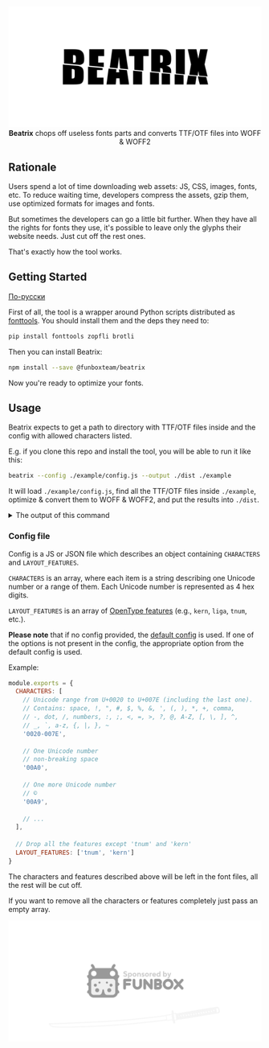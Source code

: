 <div align="center">
  <img src="logo-top.svg" alt="Beatrix logo: “BEATRIX” cut into two pieces by katana" />
</div> 

<div align="center">
  <b>Beatrix</b> chops off useless fonts parts and converts TTF/OTF files into WOFF & WOFF2
</div> 

## Rationale

Users spend a lot of time downloading web assets: JS, CSS, images, fonts, etc.
To reduce waiting time, developers compress the assets, gzip them, use optimized formats for images and fonts.

But sometimes the developers can go a little bit further. When they have all the rights for fonts they use,
it's possible to leave only the glyphs their website needs. Just cut off the rest ones.

That's exactly how the tool works.

## Getting Started

[По-русски](./README.ru.md)

First of all, the tool is a wrapper around Python scripts distributed as [fonttools](https://github.com/fonttools/fonttools).
You should install them and the deps they need to:

```sh
pip install fonttools zopfli brotli
```

Then you can install Beatrix:

```sh
npm install --save @funboxteam/beatrix
```

Now you're ready to optimize your fonts.

## Usage

Beatrix expects to get a path to directory with TTF/OTF files inside and the config with allowed characters listed.

E.g. if you clone this repo and install the tool, you will be able to run it like this:

```sh
beatrix --config ./example/config.js --output ./dist ./example
``` 

It will load `./example/config.js`, find all the TTF/OTF files inside `./example`, optimize & convert them to WOFF & WOFF2,
and put the results into `./dist`.

<details>
<summary>The output of this command</summary>

```text
$ beatrix --config ./example/config.js --output ./dist ./example
Output dir cleared.
------------------------
Start processing '/tmp/beatrix/example/Roboto/bold--italic.ttf'...
Dest dir created: '/tmp/beatrix/dist/Roboto'.
TTF subset: 171 Kb → 33 Kb (−80%).
TTF created.
WOFF created.
WOFF2 created.
Completed processing '/tmp/beatrix/example/Roboto/bold--italic.ttf'.
------------------------
Start processing '/tmp/beatrix/example/Roboto/bold.ttf'...
Dest dir created: '/tmp/beatrix/dist/Roboto'.
TTF subset: 167 Kb → 32 Kb (−80%).
TTF created.
WOFF created.
WOFF2 created.
Completed processing '/tmp/beatrix/example/Roboto/bold.ttf'.
------------------------
Start processing '/tmp/beatrix/example/Roboto/light--italic.ttf'...
Dest dir created: '/tmp/beatrix/dist/Roboto'.
TTF subset: 173 Kb → 34 Kb (−80%).
TTF created.
WOFF created.
WOFF2 created.
Completed processing '/tmp/beatrix/example/Roboto/light--italic.ttf'.
------------------------
Start processing '/tmp/beatrix/example/Roboto/light.ttf'...
Dest dir created: '/tmp/beatrix/dist/Roboto'.
TTF subset: 167 Kb → 32 Kb (−80%).
TTF created.
WOFF created.
WOFF2 created.
Completed processing '/tmp/beatrix/example/Roboto/light.ttf'.
------------------------
Start processing '/tmp/beatrix/example/Roboto/regular--italic.ttf'...
Dest dir created: '/tmp/beatrix/dist/Roboto'.
TTF subset: 170 Kb → 33 Kb (−80%).
TTF created.
WOFF created.
WOFF2 created.
Completed processing '/tmp/beatrix/example/Roboto/regular--italic.ttf'.
------------------------
Start processing '/tmp/beatrix/example/Roboto/regular.ttf'...
Dest dir created: '/tmp/beatrix/dist/Roboto'.
TTF subset: 168 Kb → 32 Kb (−80%).
TTF created.
WOFF created.
WOFF2 created.
Completed processing '/tmp/beatrix/example/Roboto/regular.ttf'.
------------------------
Start processing '/tmp/beatrix/example/Roboto/thin--italic.ttf'...
Dest dir created: '/tmp/beatrix/dist/Roboto'.
TTF subset: 172 Kb → 34 Kb (−80%).
TTF created.
WOFF created.
WOFF2 created.
Completed processing '/tmp/beatrix/example/Roboto/thin--italic.ttf'.
------------------------
Start processing '/tmp/beatrix/example/Roboto/thin.ttf'...
Dest dir created: '/tmp/beatrix/dist/Roboto'.
TTF subset: 168 Kb → 32 Kb (−80%).
TTF created.
WOFF created.
WOFF2 created.
Completed processing '/tmp/beatrix/example/Roboto/thin.ttf'.
------------------------
Done.
```
</details>

### Config file

Config is a JS or JSON file which describes an object containing `CHARACTERS` and `LAYOUT_FEATURES`.

`CHARACTERS` is an array, where each item is a string describing one Unicode number or a range of them. 
Each Unicode number is represented as 4 hex digits.

`LAYOUT_FEATURES` is an array of [OpenType features](https://docs.microsoft.com/en-us/typography/opentype/spec/featurelist) (e.g., `kern`, `liga`, `tnum`, etc.).

**Please note** that if no config provided, the [default config](lib/default-config.js) is used. If one of the options is not present in the config, the appropriate option from the default config is used.

Example:

```js
module.exports = {
  CHARACTERS: [
    // Unicode range from U+0020 to U+007E (including the last one).
    // Contains: space, !, ", #, $, %, &, ', (, ), *, +, comma, 
    // -, dot, /, numbers, :, ;, <, =, >, ?, @, A-Z, [, \, ], ^,
    // _, `, a-z, {, |, }, ~
    '0020-007E',

    // One Unicode number
    // non-breaking space
    '00A0',

    // One more Unicode number
    // ©
    '00A9',
 
    // ...
  ],

  // Drop all the features except 'tnum' and 'kern'
  LAYOUT_FEATURES: ['tnum', 'kern']
}
```

The characters and features described above will be left in the font files, all the rest will be cut off.

If you want to remove all the characters or features completely just pass an empty array.

[![Sponsored by FunBox](logo-bottom.svg)](https://funbox.ru)
